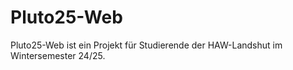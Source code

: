 # Pluto25-Web

Pluto25-Web ist ein Projekt für Studierende der HAW-Landshut im Wintersemester 24/25.



